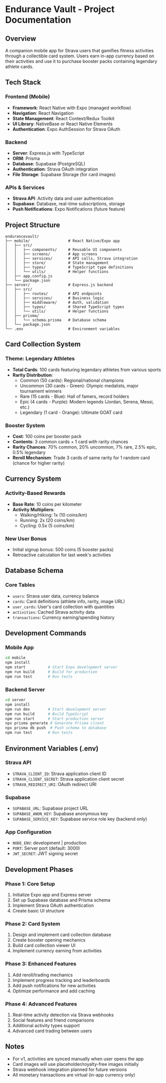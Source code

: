 # Endurance Vault - Project Documentation

## Overview
A companion mobile app for Strava users that gamifies fitness activities through a collectible card system. Users earn in-app currency based on their activities and use it to purchase booster packs containing legendary athlete cards.

## Tech Stack

### Frontend (Mobile)
- **Framework**: React Native with Expo (managed workflow)
- **Navigation**: React Navigation
- **State Management**: React Context/Redux Toolkit
- **UI Library**: NativeBase or React Native Elements
- **Authentication**: Expo AuthSession for Strava OAuth

### Backend
- **Server**: Express.js with TypeScript
- **ORM**: Prisma
- **Database**: Supabase (PostgreSQL)
- **Authentication**: Strava OAuth integration
- **File Storage**: Supabase Storage (for card images)

### APIs & Services
- **Strava API**: Activity data and user authentication
- **Supabase**: Database, real-time subscriptions, storage
- **Push Notifications**: Expo Notifications (future feature)

## Project Structure

```
endurancevault/
├── mobile/                 # React Native/Expo app
│   ├── src/
│   │   ├── components/     # Reusable UI components
│   │   ├── screens/        # App screens
│   │   ├── services/       # API calls, Strava integration
│   │   ├── store/          # State management
│   │   ├── types/          # TypeScript type definitions
│   │   └── utils/          # Helper functions
│   ├── app.config.js
│   └── package.json
├── server/                 # Express.js backend
│   ├── src/
│   │   ├── routes/         # API endpoints
│   │   ├── services/       # Business logic
│   │   ├── middleware/     # Auth, validation
│   │   ├── types/          # Shared TypeScript types
│   │   └── utils/          # Helper functions
│   ├── prisma/
│   │   └── schema.prisma   # Database schema
│   └── package.json
└── .env                    # Environment variables
```

## Card Collection System

### Theme: Legendary Athletes
- **Total Cards**: 100 cards featuring legendary athletes from various sports
- **Rarity Distribution**:
  - Common (50 cards): Regional/national champions
  - Uncommon (30 cards - Green): Olympic medalists, major tournament winners
  - Rare (15 cards - Blue): Hall of famers, record holders  
  - Epic (4 cards - Purple): Modern legends (Jordan, Serena, Messi, etc.)
  - Legendary (1 card - Orange): Ultimate GOAT card

### Booster System
- **Cost**: 100 coins per booster pack
- **Contents**: 3 common cards + 1 card with rarity chances
- **Rarity Chances**: 70% common, 20% uncommon, 7% rare, 2.5% epic, 0.5% legendary
- **Reroll Mechanism**: Trade 3 cards of same rarity for 1 random card (chance for higher rarity)

## Currency System

### Activity-Based Rewards
- **Base Rate**: 10 coins per kilometer
- **Activity Multipliers**:
  - Walking/Hiking: 1x (10 coins/km)
  - Running: 2x (20 coins/km)
  - Cycling: 0.5x (5 coins/km)

### New User Bonus
- Initial signup bonus: 500 coins (5 booster packs)
- Retroactive calculation for last week's activities

## Database Schema

### Core Tables
- `users`: Strava user data, currency balance
- `cards`: Card definitions (athlete info, rarity, image URL)
- `user_cards`: User's card collection with quantities
- `activities`: Cached Strava activity data
- `transactions`: Currency earning/spending history

## Development Commands

### Mobile App
```bash
cd mobile
npm install
npm start          # Start Expo development server
npm run build      # Build for production
npm run test       # Run tests
```

### Backend Server  
```bash
cd server
npm install
npm run dev        # Start development server
npm run build      # Build TypeScript
npm run start      # Start production server
npx prisma generate # Generate Prisma client
npx prisma db push  # Push schema to database
npm run test       # Run tests
```

## Environment Variables (.env)

### Strava API
- `STRAVA_CLIENT_ID`: Strava application client ID
- `STRAVA_CLIENT_SECRET`: Strava application client secret
- `STRAVA_REDIRECT_URI`: OAuth redirect URI

### Supabase
- `SUPABASE_URL`: Supabase project URL
- `SUPABASE_ANON_KEY`: Supabase anonymous key
- `SUPABASE_SERVICE_KEY`: Supabase service role key (backend only)

### App Configuration
- `NODE_ENV`: development | production
- `PORT`: Server port (default: 3000)
- `JWT_SECRET`: JWT signing secret

## Development Phases

### Phase 1: Core Setup
1. Initialize Expo app and Express server
2. Set up Supabase database and Prisma schema
3. Implement Strava OAuth authentication
4. Create basic UI structure

### Phase 2: Card System
1. Design and implement card collection database
2. Create booster opening mechanics
3. Build card collection viewer UI
4. Implement currency earning from activities

### Phase 3: Enhanced Features  
1. Add reroll/trading mechanics
2. Implement progress tracking and leaderboards
3. Add push notifications for new activities
4. Optimize performance and add caching

### Phase 4: Advanced Features
1. Real-time activity detection via Strava webhooks
2. Social features and friend comparisons
3. Additional activity types support
4. Advanced card trading between users

## Notes

- For v1, activities are synced manually when user opens the app
- Card images will use placeholder/royalty-free images initially
- Strava webhook integration planned for future versions
- All monetary transactions are virtual (in-app currency only)